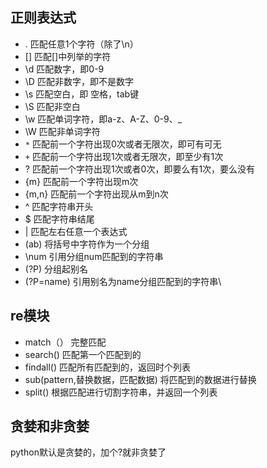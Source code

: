 ## 正则表达式

- .	匹配任意1个字符（除了\n）
- []	匹配[]中列举的字符
- \d	匹配数字，即0-9
- \D	匹配非数字，即不是数字
- \s	匹配空白，即 空格，tab键
- \S	匹配非空白
- \w	匹配单词字符，即a-z、A-Z、0-9、_
- \W	匹配非单词字符
- `*`	匹配前一个字符出现0次或者无限次，即可有可无
- `+`	匹配前一个字符出现1次或者无限次，即至少有1次
- ?	匹配前一个字符出现1次或者0次，即要么有1次，要么没有
- {m}	匹配前一个字符出现m次
- {m,n}	匹配前一个字符出现从m到n次
- ^	匹配字符串开头
- $	匹配字符串结尾
- |	匹配左右任意一个表达式
- (ab)	将括号中字符作为一个分组
- \num	引用分组num匹配到的字符串
- (?P<name>)	分组起别名
- (?P=name)	引用别名为name分组匹配到的字符串\\

## re模块
- match（） 完整匹配
- search()  匹配第一个匹配到的
- findall()  匹配所有匹配到的，返回时个列表
- sub(pattern,替换数据，匹配数据) 将匹配到的数据进行替换
- split() 根据匹配进行切割字符串，并返回一个列表

## 贪婪和非贪婪
python默认是贪婪的，加个?就非贪婪了
